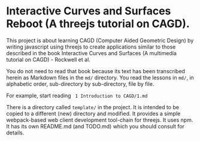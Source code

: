 # Interactive Curves and Surfaces Reboot (A threejs tutorial on CAGD).

This project is about learning CAGD (Computer Aided Geometric Design) by writing javascript using threejs to create applications similar to those described in the book Interactive Curves and Surfaces (A multimedia tutorial on CAGD) - Rockwell et al.

You do not need to read that book because its text has been transcribed herein as Markdown files in the `md/` directory.  You read the lessons in `md/`, in alphabetic order, sub-directory by sub-directory, file by file.

For example, start reading ` 1 Introduction to CAGD/1.md`



There is a directory called `template/` in the project.  It is intended to be copied to a different (new) directory and modified.  It provides a simple webpack-based web client development tool-chain for threejs.  It uses npm.  It has its own README.md (and TODO.md) which you should consult for details.

